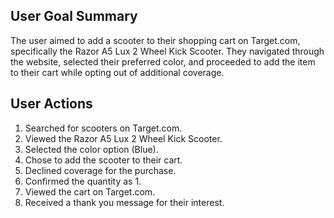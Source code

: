 ## User Goal Summary
The user aimed to add a scooter to their shopping cart on Target.com, specifically the Razor A5 Lux 2 Wheel Kick Scooter. They navigated through the website, selected their preferred color, and proceeded to add the item to their cart while opting out of additional coverage.

## User Actions
1. Searched for scooters on Target.com.
2. Viewed the Razor A5 Lux 2 Wheel Kick Scooter.
3. Selected the color option (Blue).
4. Chose to add the scooter to their cart.
5. Declined coverage for the purchase.
6. Confirmed the quantity as 1.
7. Viewed the cart on Target.com.
8. Received a thank you message for their interest.
